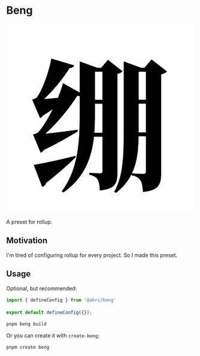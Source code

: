 # Beng

<div align="center">
    <img src="./assets/beng.svg" />
</div>

A preset for rollup.

## Motivation

I'm tired of configuring rollup for every project. So I made this preset.

## Usage

Optional, but recommended:

```ts
import { defineConfig } from '@akrc/beng'

export default defineConfig({});
```

```bash
pnpm beng build
```

Or you can create it with `create-beng`:

```bash
pnpm create beng
```
